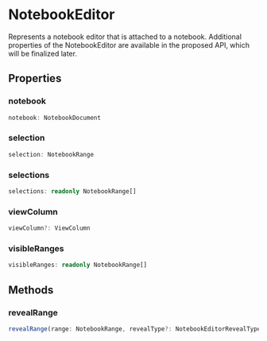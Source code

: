 # NotebookEditor

Represents a notebook editor that is attached to a notebook. Additional properties of the NotebookEditor are available in the proposed API, which will be finalized later.

## Properties

### notebook

```typescript
notebook: NotebookDocument
```

### selection

```typescript
selection: NotebookRange
```

### selections

```typescript
selections: readonly NotebookRange[]
```

### viewColumn

```typescript
viewColumn?: ViewColumn
```

### visibleRanges

```typescript
visibleRanges: readonly NotebookRange[]
```

## Methods

### revealRange

```typescript
revealRange(range: NotebookRange, revealType?: NotebookEditorRevealType): void
```

